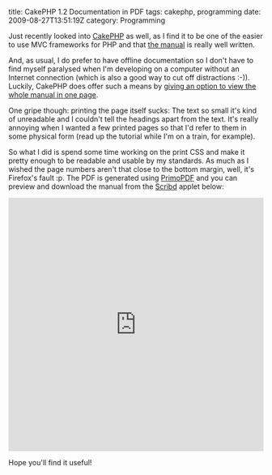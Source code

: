 title: CakePHP 1.2 Documentation in PDF
tags: cakephp, programming
date: 2009-08-27T13:51:19Z
category: Programming

Just recently looked into [CakePHP][cakephp] as well, as I find it to be one of the easier to use MVC frameworks for PHP and that [the manual][cakephpmanual] is really well written.

And, as usual, I do prefer to have offline documentation so I don't have to find myself paralysed when I'm developing on a computer without an Internet connection (which is also a good way to cut off distractions :-)). Luckily, CakePHP does offer such a means by [giving an option to view the whole manual in one page][cakephpmanualsp].

One gripe though: printing the page itself sucks: The text so small it's kind of unreadable and I couldn't tell the headings apart from the text. It's really annoying when I wanted a few printed pages so that I'd refer to them in some physical form (read up the tutorial while I'm on a train, for example).

So what I did is spend some time working on the print CSS and make it pretty enough to be readable and usable by my standards. As much as I wished the page numbers aren't that close to the bottom margin, well, it's Firefox's fault :p. The PDF is generated using [PrimoPDF][primopdf] and you can preview and download the manual from the [Scribd][scribd] applet below:

<iframe class="scribd_iframe_embed" src="https://www.scribd.com/embeds/19139908/content" scrolling="no" id="19139908" width="100%" height="500" frameborder="0"></iframe><script type="text/javascript">
(function() { var scribd = document.createElement("script"); scribd.type = "text/javascript"; scribd.async = true; scribd.src = "https://www.scribd.com/javascripts/embed_code/inject.js"; var s = document.getElementsByTagName("script")[0]; s.parentNode.insertBefore(scribd, s); })()
</script>

Hope you'll find it useful!

[cakephp]: http://cakephp.org/
[cakephpmanual]: http://book.cakephp.org/
[cakephpmanualsp]: http://book.cakephp.org/complete/3
[primopdf]: http://www.primopdf.com/
[scribd]: http://scribd.com/
